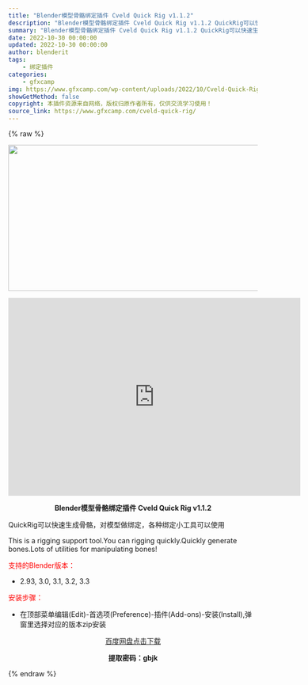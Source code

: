 ```yaml
---
title: "Blender模型骨骼绑定插件 Cveld Quick Rig v1.1.2"
description: "Blender模型骨骼绑定插件 Cveld Quick Rig v1.1.2 QuickRig可以快速生成骨骼，对模型做绑定，各种绑定小工具可以使用 This is a rigging support..."
summary: "Blender模型骨骼绑定插件 Cveld Quick Rig v1.1.2 QuickRig可以快速生成骨骼，对模型做绑定，各种绑定小工具可以使用 This is a rigging support..."
date: 2022-10-30 00:00:00
updated: 2022-10-30 00:00:00
author: blenderit
tags: 
    - 绑定插件
categories:
    - gfxcamp
img: https://www.gfxcamp.com/wp-content/uploads/2022/10/Cveld-Quick-Rig.jpg
showGetMethod: false
copyright: 本插件资源来自网络，版权归原作者所有，仅供交流学习使用！
source_link: https://www.gfxcamp.com/cveld-quick-rig/
---
```


{% raw %}
<div><p><img decoding="async" class="aligncenter size-full wp-image-107887" src="https://www.gfxcamp.com/wp-content/uploads/2022/10/Cveld-Quick-Rig.jpg" data-src="https://www.gfxcamp.com/wp-content/uploads/2022/10/Cveld-Quick-Rig.jpg" alt="" width="590" height="295" data-srcset="https://www.gfxcamp.com/wp-content/uploads/2022/10/Cveld-Quick-Rig.jpg 590w, https://www.gfxcamp.com/wp-content/uploads/2022/10/Cveld-Quick-Rig-150x75.jpg 150w" data-sizes="(max-width: 590px) 100vw, 590px"></p><p style="text-align: center;"><iframe loading="lazy" src="https://player.youku.com/embed/XNTkxNjE1Njc3Ng==" width="590" height="400" frameborder="0" allowfullscreen="allowfullscreen" data-mce-fragment="1"></iframe></p><p style="text-align: center;"><strong>Blender模型骨骼绑定插件 Cveld Quick Rig v1.1.2</strong></p><p>QuickRig可以快速生成骨骼，对模型做绑定，各种绑定小工具可以使用</p><p>This is a rigging support tool.You can rigging quickly.Quickly generate bones.Lots of utilities for manipulating bones!</p><p style="text-align: left;"><span style="color: #ff0000;">支持的Blender版本：</span></p><ul>
<li style="text-align: left;">2.93, 3.0, 3.1, 3.2, 3.3</li>
</ul><p><span style="color: #ff0000;">安装步骤：</span></p><ul>
<li>在顶部菜单编辑(Edit)-首选项(Preference)-插件(Add-ons)-安装(Install),弹窗里选择对应的版本zip安装</li>
</ul><p style="text-align: center;"><a class="maxbutton-3 maxbutton maxbutton-baidu" target="_blank" rel="noopener" href="https://pan.baidu.com/s/1ZpuCWht_nHueu2poxx5MVQ?pwd=gbjk"><span class="mb-text">百度网盘点击下载</span></a></p><p style="text-align: center;"><strong>提取密码：gbjk</strong></p></div>
<div style="display: none">gfxcamp</div>
{% endraw %}